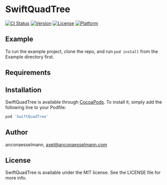 # SwiftQuadTree

[![CI Status](https://img.shields.io/travis/anconaesselmann/SwiftQuadTree.svg?style=flat)](https://travis-ci.org/anconaesselmann/SwiftQuadTree)
[![Version](https://img.shields.io/cocoapods/v/SwiftQuadTree.svg?style=flat)](https://cocoapods.org/pods/SwiftQuadTree)
[![License](https://img.shields.io/cocoapods/l/SwiftQuadTree.svg?style=flat)](https://cocoapods.org/pods/SwiftQuadTree)
[![Platform](https://img.shields.io/cocoapods/p/SwiftQuadTree.svg?style=flat)](https://cocoapods.org/pods/SwiftQuadTree)

## Example

To run the example project, clone the repo, and run `pod install` from the Example directory first.

## Requirements

## Installation

SwiftQuadTree is available through [CocoaPods](https://cocoapods.org). To install
it, simply add the following line to your Podfile:

```ruby
pod 'SwiftQuadTree'
```

## Author

anconaesselmann, axel@anconaesselmann.com

## License

SwiftQuadTree is available under the MIT license. See the LICENSE file for more info.
